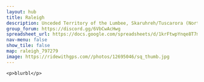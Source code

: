 ```yaml
---
layout: hub
title: Raleigh
description: Unceded Territory of the Lumbee, Skaruhreh/Tuscarora (North Carolina), and Mánu: Yį Įsuwą (Catawba)
group_forum: https://discord.gg/6VbCwAcHwg
spreadsheet_url: https://docs.google.com/spreadsheets/d/1krFtwpYnqe8T7mCaAVJzsqxe_CYDAIbQKwoLMMPZc3k/gviz/tq?tqx=out:json&sheet=raleigh
nav-menu: false
show_tile: false
map: raleigh_797279
image: https://ridewithgps.com//photos/12695046/sq_thumb.jpg
---
```

    
    <p>blurbl</p>